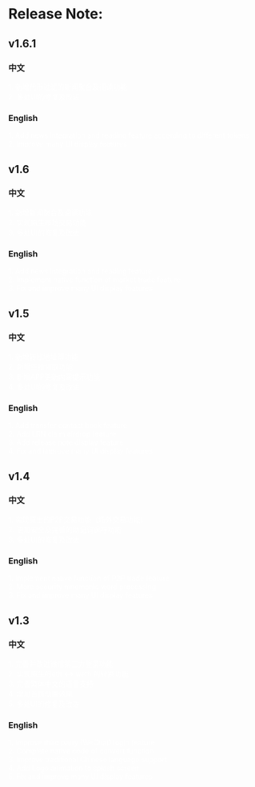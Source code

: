 
# Release Note:

## v1.6.1
### 中文
<font color=white> 1. 新增代币过滤的新闻聚合及阅读功能 </font>  
<font color=white> 2. 多处UI的修复及改进 </font>

### English
<font color=white> 1. Add news integration and reading feature according to different tokens </font>  
<font color=white> 2. Improve many UI display features </font>

## v1.6
### 中文
<font color=white> 1. 新增新闻聚合及阅读功能 </font>  
<font color=white> 2. 实现原生市场交易功能 </font>  
<font color=white> 3. 多处UI的修复及改进 </font>  

### English
<font color=white> 1. Add news integration and reading feature </font>  
<font color=white> 2. Implement native function of market trade feature </font>  
<font color=white> 3. Fix and improve many UI display features </font>  

## v1.5
### 中文
<font color=white> 1. 新增转账地址簿功能 </font>  
<font color=white> 2. 新增空投领取功能 </font>  
<font color=white> 3. 新增APP更新内容提示功能 </font>  
<font color=white> 4. 多处UI的修复及改进 </font>  

### English
<font color=white> 1. Add transfer contact book feature </font>  
<font color=white> 2. Add LRN claim airdrop feature </font>  
<font color=white> 3. Add release note display feature </font>  
<font color=white> 4. Fix and improve many UI display features </font>  

## v1.4
### 中文
<font color=white> 1. 实现原生的P2P交易功能（场外交易功能）</font>  
<font color=white> 2. 更加安全及完善的助记词保存功能 </font>  
<font color=white> 3. 多处UI的修复及改进 </font>  

### English
<font color=white> 1. Implement native function of P2P trade feature </font>  
<font color=white> 2. More security mnemonic word processing </font>  
<font color=white> 3. Fix and improve many UI display features </font>  

## v1.3
### 中文
<font color=white>  1. 完善并改进微信第三方登录功能 </font>  
<font color=white>  2. 实现原生的eth <-> weth 的转换功能 </font>  
<font color=white>  3. 完善繁体中文的语言支持 </font>  
<font color=white>  4. 增加首页动画效果 </font>  
<font color=white>  5. 多处UI的修复及改进 </font>  

### English
<font color=white>  1. Improve third party (WeChat) login feature </font>  
<font color=white>  2. Complete native code of convert function </font>  
<font color=white>  3. Improve traditional Chinese language support </font>  
<font color=white>  4. Add Logo animation to splash screen </font>  
<font color=white>  5. Fix and improve many UI display features </font>  

